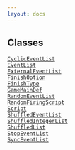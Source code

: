 ```yaml
---
layout: docs
---
```

## Classes

<a href="../object/CyclicEventList.html#CyclicEventList"
target="main"><code>CyclicEventList</code></a>  
<a href="../object/EventList.html#EventList"
target="main"><code>EventList</code></a>  
<a href="../object/ExternalEventList.html#ExternalEventList"
target="main"><code>ExternalEventList</code></a>  
<a href="../object/FinishOption.html#FinishOption"
target="main"><code>FinishOption</code></a>  
<a href="../object/FinishType.html#FinishType"
target="main"><code>FinishType</code></a>  
<a href="../object/GameMainDef.html#GameMainDef"
target="main"><code>GameMainDef</code></a>  
<a href="../object/RandomEventList.html#RandomEventList"
target="main"><code>RandomEventList</code></a>  
<a href="../object/RandomFiringScript.html#RandomFiringScript"
target="main"><code>RandomFiringScript</code></a>  
<a href="../object/Script.html#Script"
target="main"><code>Script</code></a>  
<a href="../object/ShuffledEventList.html#ShuffledEventList"
target="main"><code>ShuffledEventList</code></a>  
<a href="../object/ShuffledIntegerList.html#ShuffledIntegerList"
target="main"><code>ShuffledIntegerList</code></a>  
<a href="../object/ShuffledList.html#ShuffledList"
target="main"><code>ShuffledList</code></a>  
<a href="../object/StopEventList.html#StopEventList"
target="main"><code>StopEventList</code></a>  
<a href="../object/SyncEventList.html#SyncEventList"
target="main"><code>SyncEventList</code></a>  
